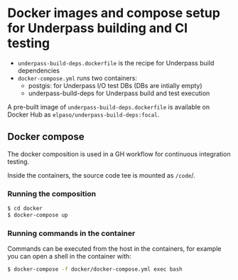 # Docker images and compose setup for Underpass building and CI testing

+ `underpass-build-deps.dockerfile` is the recipe for Underpass build dependencies
+ `docker-compose.yml` runs two containers:
  + postgis: for Underpass I/O test DBs (DBs are intially empty)
  + underpass-build-deps for Underpass build and test execution

A pre-built image of `underpass-build-deps.dockerfile` is available on Docker Hub as `elpaso/underpass-build-deps:focal`.

## Docker compose

The docker composition is used in a GH workflow for continuous integration testing.

Inside the containers, the source code tee is mounted as `/code`/.

### Running the composition

```bash
$ cd docker
$ docker-compose up
```

### Running commands in the container

Commands can be executed from the host in the containers, for example you can open a shell in the container with:

```bash
$ docker-compose -f docker/docker-compose.yml exec bash
```


